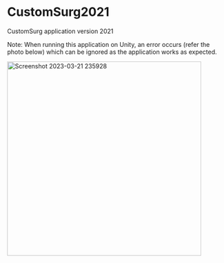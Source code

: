 # CustomSurg2021
CustomSurg application version 2021

Note: When running this application on Unity, an error occurs (refer the photo below) which can be ignored as the application works as expected.


<img width="450" alt="Screenshot 2023-03-21 235928" src="https://user-images.githubusercontent.com/72314160/226890284-6ab49358-eea5-4f40-8c5a-b24d632af3e0.png">
